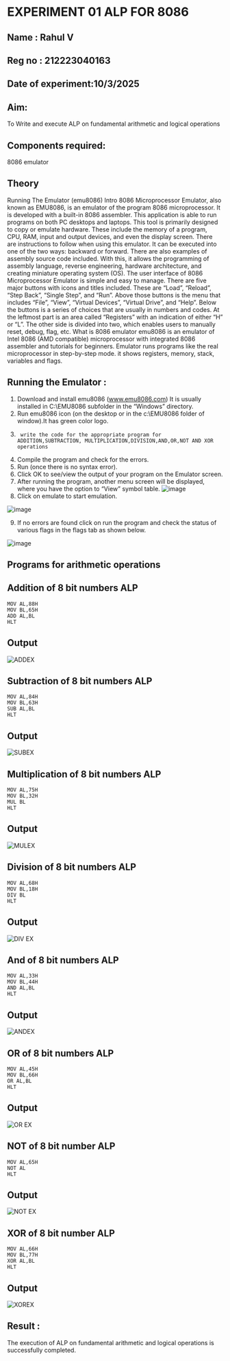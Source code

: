# EXPERIMENT 01 ALP FOR 8086
## Name : Rahul V
## Reg no : 212223040163
 ## Date of experiment:10/3/2025
## Aim:
To Write and execute ALP on fundamental arithmetic and logical operations
## Components required:
 8086  emulator 
## Theory 
Running The Emulator (emu8086) Intro 8086 Microprocessor Emulator, also known as EMU8086, is an emulator of the program 8086 microprocessor. It is developed with a built-in 8086 assembler. This application is able to run programs on both PC desktops and laptops. This tool is primarily designed to copy or emulate hardware. These include the memory of a program, CPU, RAM, input and output devices, and even the display screen. There are instructions to follow when using this emulator. It can be executed into one of the two ways: backward or forward. There are also examples of assembly source code included. With this, it allows the programming of assembly language, reverse engineering, hardware architecture, and creating miniature operating system (OS). The user interface of 8086 Microprocessor Emulator is simple and easy to manage. There are five major buttons with icons and titles included. These are “Load”, “Reload”, “Step Back”, “Single Step”, and “Run”. Above those buttons is the menu that includes “File”, “View”, “Virtual Devices”, “Virtual Drive”, and “Help”. Below the buttons is a series of choices that are usually in numbers and codes. At the leftmost part is an area called “Registers” with an indication of either “H” or “L”. The other side is divided into two, which enables users to manually reset, debug, flag, etc. What is 8086 emulator emu8086 is an emulator of Intel 8086 (AMD compatible) microprocessor with integrated 8086 assembler and tutorials for beginners. Emulator runs programs like the real microprocessor in step-by-step mode. it shows registers, memory, stack, variables and flags.

 ## Running the Emulator :
1.	Download and install emu8086 (www.emu8086.com) It is usually installed in C:\EMU8086 subfolder in the “Windows” directory.
2.	Run  emu8086 icon (on the desktop or in the c:\EMU8086 folder of window).It has green color logo.  
3.		write the code for the appropriate program for ADDITION,SUBTRACTION, MULTIPLICATION,DIVISION,AND,OR,NOT AND XOR operations 
4.	 Compile the program and check for the errors.
5.	Run (once there is no syntax error).
6.	Click OK to see/view the output of your program on the Emulator screen. 
7.	After running the program, another menu screen will be displayed, where you have the option to “View” symbol table.
![image](https://user-images.githubusercontent.com/36288975/189273263-d65baae9-4b8f-4723-afb3-c0ffa4052b04.png)
8.	Click on emulate to start emulation.
   
![image](https://user-images.githubusercontent.com/36288975/189273273-9bb36ec1-e2e8-4892-8d35-37707332bfdc.png)

9.	If no errors are found click on run the program and check the status of various flags in the flags tab as shown below.

![image](https://user-images.githubusercontent.com/36288975/189273277-113a2a33-4a40-4ff8-95a5-ecd3a1f504fe.png)

## Programs for arithmetic  operations

## Addition  of 8 bit numbers ALP 
```assembly
MOV AL,88H
MOV BL,65H
ADD AL,BL
HLT
```
## Output  
 ![ADDEX](https://github.com/JananiSoundararajan/EXPERIMENT--01-ALP-FOR-8086/assets/119477549/9b3a7e31-db56-4c0e-9b59-43fe21ab0371)

## Subtraction  of 8 bit numbers  ALP 
```assembly
MOV AL,84H
MOV BL,63H
SUB AL,BL
HLT
``` 
## Output 
![SUBEX](https://github.com/JananiSoundararajan/EXPERIMENT--01-ALP-FOR-8086/assets/119477549/fcb56b58-d90f-4cf2-850d-85c531d9862c)

## Multiplication of 8 bit numbers  ALP
```assembly
MOV AL,75H
MOV BL,32H
MUL BL
HLT
```
## Output  
![MULEX](https://github.com/JananiSoundararajan/EXPERIMENT--01-ALP-FOR-8086/assets/119477549/d5f842ca-8113-4380-9948-2dd4089cb605)

## Division of 8 bit numbers  ALP
```assembly
MOV AL,68H
MOV BL,18H
DIV BL
HLT
```
## Output  
![DIV EX](https://github.com/JananiSoundararajan/EXPERIMENT--01-ALP-FOR-8086/assets/119477549/b34c43fd-318d-4df8-995b-d4357456f886)

## And of 8 bit numbers ALP
```assembly
MOV AL,33H
MOV BL,44H
AND AL,BL
HLT
```
## Output
![ANDEX](https://github.com/JananiSoundararajan/EXPERIMENT--01-ALP-FOR-8086/assets/119477549/137f8c67-17d9-4cc2-8437-349d50e0a404)

## OR of 8 bit numbers ALP
```assembly
MOV AL,45H
MOV BL,66H
OR AL,BL
HLT
```
## Output
![OR EX](https://github.com/JananiSoundararajan/EXPERIMENT--01-ALP-FOR-8086/assets/119477549/d9fce991-bce0-4c58-a77c-2de3216f302d)

## NOT of 8 bit number ALP
```assembly
MOV AL,65H
NOT AL
HLT
```
## Output
![NOT EX](https://github.com/JananiSoundararajan/EXPERIMENT--01-ALP-FOR-8086/assets/119477549/a7efe90e-2100-4df5-8298-3516af3b7f65)

## XOR of 8 bit number ALP
```assembly
MOV AL,66H
MOV BL,77H
XOR AL,BL
HLT
```

## Output
![XOREX](https://github.com/JananiSoundararajan/EXPERIMENT--01-ALP-FOR-8086/assets/119477549/838fcf0e-3db2-4d6c-a9b6-0607b839726d)

## Result :

The execution of ALP on fundamental arithmetic and logical operations is successfully completed.








